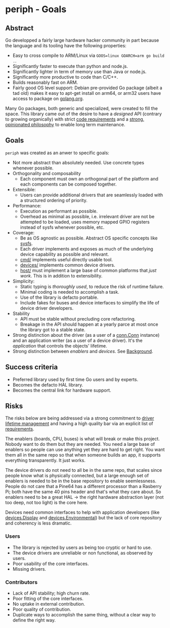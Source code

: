 # periph - Goals


## Abstract

Go developped a fairly large hardware hacker community in part because the
language and its tooling have the following properties:

* Easy to cross compile to ARM/Linux via `GOOS=linux GOARCH=arm go build .`.
* Significantly faster to execute than python and node.js.
* Significantly lighter in term of memory use than Java or node.js.
* Significantly more productive to code than C/C++.
* Builds reasonably fast on ARM.
* Fairly good OS level support: Debian pre-provided Go package (albeit a tad
  old) makes it easy to apt-get install on arm64, or arm32 users have access to
  package on [golang.org](https://golang.org).

Many Go packages, both generic and specialized, were created to fill the space.
This library came out of the desire to have a _designed_ API (contrary to
growing organically) with strict [code requirements](README.md#requirements) and
a [strong, opinionated philosophy](../../#philosophy) to enable long term
maintenance.


## Goals

`periph` was created as an anwer to specific goals:

* Not more abstract than absolutely needed. Use concrete types whenever
  possible.
* Orthogonality and composability
  * Each component must own an orthogonal part of the platform and each
    components can be composed together.
* Extensible:
  * Users can provide additional drivers that are seamlessly loaded
    with a structured ordering of priority.
* Performance:
  * Execution as performant as possible.
  * Overhead as minimal as possible, i.e. irrelevant driver are not be
    attempted to be loaded, uses memory mapped GPIO registers instead of sysfs
    whenever possible, etc.
* Coverage:
  * Be as OS agnostic as possible. Abstract OS specific concepts like
    [sysfs](https://godoc.org/periph.io/x/periph/host/sysfs).
  * Each driver implements and exposes as much of the underlying device
    capability as possible and relevant.
  * [cmd/](../../cmd/) implements useful directly usable tool.
  * [devices/](../../devices/) implements common device drivers.
  * [host/](../../host/) must implement a large base of common platforms that
    _just work_. This is in addition to extensibility.
* Simplicity:
  * Static typing is _thoroughly used_, to reduce the risk of runtime failure.
  * Minimal coding is needed to accomplish a task.
  * Use of the library is defacto portable.
  * Include fakes for buses and device interfaces to simplify the life of
    device driver developers.
* Stability
  * API must be stable without precluding core refactoring.
  * Breakage in the API should happen at a yearly parce at most once the library
    got to a stable state.
* Strong distinction about the driver (as a user of a
  [conn.Conn](https://godoc.org/periph.io/x/periph/conn#Conn)
  instance) and an application writer (as a user of a device driver). It's the
  _application_ that controls the objects' lifetime.
* Strong distinction between _enablers_ and _devices_. See
  [Background](README.md#background).


## Success criteria

* Preferred library used by first time Go users and by experts.
* Becomes the defacto HAL library.
* Becomes the central link for hardware support.


## Risks

The risks below are being addressed via a strong commitment to [driver lifetime
management](README.md#driver-lifetime-management) and having a high quality bar
via an explicit list of [requirements](README.md#requirements).

The enablers (boards, CPU, buses) is what will break or make this project.
Nobody want to do them but they are needed. You need a large base of enablers so
people can use anything yet they are hard to get right. You want them all in the
same repo so that when someone builds an app, it supports everything
transparently. It just works.

The device drivers do not need to all be in the same repo, that scales since
people know what is physically connected, but a large enough set of enablers is
needed to be in the base repository to enable seemlessness. People do not care
that a Pine64 has a different processor than a Rasberry Pi; both have the same
40 pins header and that's what they care about. So enablers need to be a great
HAL -> the right hardware abstraction layer (not too deep, not too light) is the
core here.

Devices need common interfaces to help with application developers (like
[devices.Display](https://godoc.org/periph.io/x/periph/devices#Display)
and
[devices.Environmental](https://godoc.org/periph.io/x/periph/devices#Environmental))
but the lack of core repository and coherency is less dramatic.


### Users

* The library is rejected by users as being too cryptic or hard to use.
* The device drivers are unreliable or non functional, as observed by users.
* Poor usability of the core interfaces.
* Missing drivers.


### Contributors

* Lack of API stability; high churn rate.
* Poor fitting of the core interfaces.
* No uptake in external contribution.
* Poor quality of contribution.
* Duplicate ways to accomplish the same thing, without a clear way to define the
  right way.
